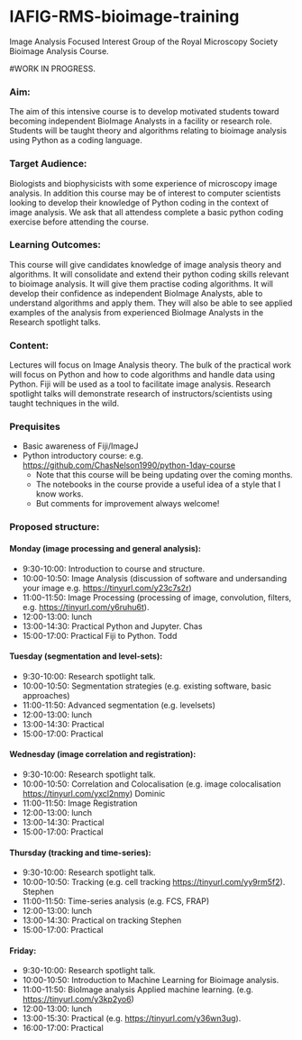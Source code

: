 # IAFIG-RMS-bioimage-training
Image Analysis Focused Interest Group of the Royal Microscopy Society Bioimage Analysis Course.

#WORK IN PROGRESS.

### Aim:
The aim of this intensive course is to develop motivated students toward becoming independent BioImage Analysts in a facility or research role.
Students will be taught theory and algorithms relating to bioimage analysis using Python as a coding language.

### Target Audience:
Biologists and biophysicists with some experience of microscopy image analysis. In addition this course may be of interest to computer scientists looking to develop their knowledge of Python coding in the context of image analysis. We ask that all attendess complete a basic python coding exercise before attending the course.

### Learning Outcomes: 
This course will give candidates knowledge of image analysis theory and algorithms. It will consolidate and extend their python coding skills relevant to bioimage analysis. It will give them practise coding algorithms. It will develop their confidence as independent BioImage Analysts, able to understand algorithms and apply them. They will also be able to see applied examples of the analysis from experienced BioImage Analysts in the Research spotlight talks.

### Content:
Lectures will focus on Image Analysis theory. The bulk of the practical work will focus on Python and how to code algorithms and handle data using Python. Fiji will be used as a tool to facilitate image analysis. Research spotlight talks will demonstrate research of instructors/scientists using taught techniques in the wild.

### Prequisites
- Basic awareness of Fiji/ImageJ
- Python introductory course: e.g. https://github.com/ChasNelson1990/python-1day-course
  - Note that this course will be being updating over the coming months.
  - The notebooks in the course provide a useful idea of a style that I know works.
  - But comments for improvement always welcome!


### Proposed structure:

####  Monday (image processing and general analysis): 
- 9:30-10:00: Introduction to course and structure.
- 10:00-10:50: Image Analysis (discussion of software and undersanding your image e.g. https://tinyurl.com/y23c7s2r)
- 11:00-11:50: Image Processing (processing of image, convolution, filters, e.g. https://tinyurl.com/y6ruhu6t).
- 12:00-13:00: lunch
- 13:00-14:30: Practical Python and Jupyter. Chas
- 15:00-17:00: Practical Fiji to Python. Todd

#### Tuesday  (segmentation and level-sets):
- 9:30-10:00: Research spotlight talk.
- 10:00-10:50: Segmentation strategies (e.g. existing software, basic approaches)
- 11:00-11:50: Advanced segmentation (e.g. levelsets)
- 12:00-13:00: lunch
- 13:00-14:30: Practical
- 15:00-17:00: Practical

#### Wednesday (image correlation and registration):
- 9:30-10:00: Research spotlight talk.
- 10:00-10:50: Correlation and Colocalisation (e.g. image colocalisation https://tinyurl.com/yxcl2nmy) Dominic
- 11:00-11:50: Image Registration 
- 12:00-13:00: lunch
- 13:00-14:30: Practical
- 15:00-17:00: Practical

#### Thursday (tracking and time-series):
- 9:30-10:00: Research spotlight talk.
- 10:00-10:50: Tracking (e.g. cell tracking https://tinyurl.com/yy9rm5f2). Stephen
- 11:00-11:50: Time-series analysis (e.g. FCS, FRAP)
- 12:00-13:00: lunch
- 13:00-14:30: Practical on tracking Stephen
- 15:00-17:00: Practical

#### Friday:
- 9:30-10:00: Research spotlight talk.
- 10:00-10:50: Introduction to Machine Learning for Bioimage analysis.
- 11:00-11:50: BioImage analysis Applied machine learning. (e.g. https://tinyurl.com/y3kp2yo6)
- 12:00-13:00: lunch
- 13:00-15:30: Practical (e.g. https://tinyurl.com/y36wn3ug).
- 16:00-17:00: Practical
